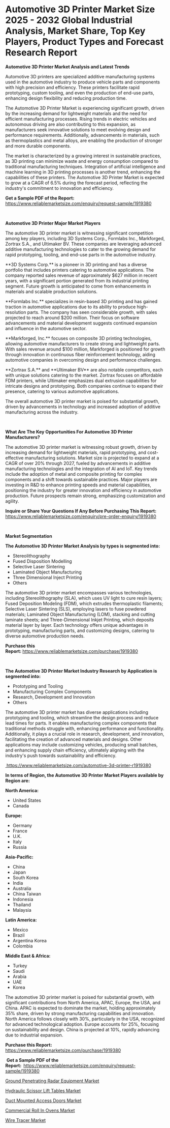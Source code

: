 <p><h1>Automotive 3D Printer Market Size 2025 - 2032 Global Industrial Analysis, Market Share, Top Key Players, Product Types and Forecast Research Report</h1></p><p><strong>Automotive 3D Printer Market Analysis and Latest Trends</strong></p>
<p><p>Automotive 3D printers are specialized additive manufacturing systems used in the automotive industry to produce vehicle parts and components with high precision and efficiency. These printers facilitate rapid prototyping, custom tooling, and even the production of end-use parts, enhancing design flexibility and reducing production time.</p><p>The Automotive 3D Printer Market is experiencing significant growth, driven by the increasing demand for lightweight materials and the need for efficient manufacturing processes. Rising trends in electric vehicles and autonomous driving are also contributing to this expansion, as manufacturers seek innovative solutions to meet evolving design and performance requirements. Additionally, advancements in materials, such as thermoplastics and metal alloys, are enabling the production of stronger and more durable components.</p><p>The market is characterized by a growing interest in sustainable practices, as 3D printing can minimize waste and energy consumption compared to traditional manufacturing techniques. Integration of artificial intelligence and machine learning in 3D printing processes is another trend, enhancing the capabilities of these printers. The Automotive 3D Printer Market is expected to grow at a CAGR of 6.5% during the forecast period, reflecting the industry's commitment to innovation and efficiency.</p></p>
<p><strong>Get a Sample PDF of the Report:&nbsp;</strong> <a href="https://www.reliablemarketsize.com/enquiry/request-sample/1919380?utm_campaign=2005&utm_medium=2&utm_source=Github&utm_content=ia&utm_term=10042025&utm_id=automotive-3d-printer">https://www.reliablemarketsize.com/enquiry/request-sample/1919380</a></p>
<p>&nbsp;</p>
<p><strong>Automotive 3D Printer Major Market Players</strong></p>
<p><p>The automotive 3D printer market is witnessing significant competition among key players, including 3D Systems Corp., Formlabs Inc., Markforged, Zortrax S.A., and Ultimaker BV. These companies are leveraging advanced additive manufacturing technologies to cater to the growing demand for rapid prototyping, tooling, and end-use parts in the automotive industry.</p><p>**3D Systems Corp.** is a pioneer in 3D printing and has a diverse portfolio that includes printers catering to automotive applications. The company reported sales revenue of approximately $627 million in recent years, with a significant portion generated from its industrial printing segment. Future growth is anticipated to come from enhancements in materials and scalable production solutions.</p><p>**Formlabs Inc.** specializes in resin-based 3D printing and has gained traction in automotive applications due to its ability to produce high-resolution parts. The company has seen considerable growth, with sales projected to reach around $200 million. Their focus on software advancements and material development suggests continued expansion and influence in the automotive sector.</p><p>**Markforged, Inc.** focuses on composite 3D printing technologies, allowing automotive manufacturers to create strong and lightweight parts. With sales revenue around $100 million, Markforged is positioned for growth through innovation in continuous fiber reinforcement technology, aiding automotive companies in overcoming design and performance challenges.</p><p>**Zortrax S.A.** and **Ultimaker BV** are also notable competitors, each with unique solutions catering to the market. Zortrax focuses on affordable FDM printers, while Ultimaker emphasizes dual extrusion capabilities for intricate designs and prototyping. Both companies continue to expand their presence, catering to various automotive applications.</p><p>The overall automotive 3D printer market is poised for substantial growth, driven by advancements in technology and increased adoption of additive manufacturing across the industry.</p></p>
<p>&nbsp;</p>
<p><strong>What Are The Key Opportunities For Automotive 3D Printer Manufacturers?</strong></p>
<p><p>The automotive 3D printer market is witnessing robust growth, driven by increasing demand for lightweight materials, rapid prototyping, and cost-effective manufacturing solutions. Market size is projected to expand at a CAGR of over 20% through 2027, fueled by advancements in additive manufacturing technologies and the integration of AI and IoT. Key trends include the adoption of metal and composite printing for complex components and a shift towards sustainable practices. Major players are investing in R&D to enhance printing speeds and material capabilities, positioning the industry for greater innovation and efficiency in automotive production. Future prospects remain strong, emphasizing customization and agility.</p></p>
<p><strong>Inquire or Share Your Questions If Any Before Purchasing This Report:</strong> <a href="https://www.reliablemarketsize.com/enquiry/pre-order-enquiry/1919380?utm_campaign=2005&utm_medium=2&utm_source=Github&utm_content=ia&utm_term=10042025&utm_id=automotive-3d-printer">https://www.reliablemarketsize.com/enquiry/pre-order-enquiry/1919380</a></p>
<p>&nbsp;</p>
<p><strong>Market Segmentation</strong></p>
<p><strong>The Automotive 3D Printer Market Analysis by types is segmented into:</strong></p>
<p><ul><li>Stereolithography</li><li>Fused Disposition Modelling</li><li>Selective Laser Sintering</li><li>Laminated Object Manufacturing</li><li>Three Dimensional Inject Printing</li><li>Others</li></ul></p>
<p><p>The automotive 3D printer market encompasses various technologies, including Stereolithography (SLA), which uses UV light to cure resin layers; Fused Deposition Modeling (FDM), which extrudes thermoplastic filaments; Selective Laser Sintering (SLS), employing lasers to fuse powdered materials; Laminated Object Manufacturing (LOM), stacking and cutting laminate sheets; and Three-Dimensional Inkjet Printing, which deposits material layer by layer. Each technology offers unique advantages in prototyping, manufacturing parts, and customizing designs, catering to diverse automotive production needs.</p></p>
<p><strong>Purchase this Report:&nbsp;</strong><a href="https://www.reliablemarketsize.com/purchase/1919380?utm_campaign=2005&utm_medium=2&utm_source=Github&utm_content=ia&utm_term=10042025&utm_id=automotive-3d-printer">https://www.reliablemarketsize.com/purchase/1919380</a></p>
<p>&nbsp;</p>
<p><strong>The Automotive 3D Printer Market Industry Research by Application is segmented into:</strong></p>
<p><ul><li>Prototyping and Tooling</li><li>Manufacturing Complex Components</li><li>Research, Development and Innovation</li><li>Others</li></ul></p>
<p><p>The automotive 3D printer market has diverse applications including prototyping and tooling, which streamline the design process and reduce lead times for parts. It enables manufacturing complex components that traditional methods struggle with, enhancing performance and functionality. Additionally, it plays a crucial role in research, development, and innovation, facilitating the creation of advanced materials and designs. Other applications may include customizing vehicles, producing small batches, and enhancing supply chain efficiency, ultimately aligning with the industry's push towards sustainability and efficiency.</p></p>
<p><a href="https://www.reliablemarketsize.com/automotive-3d-printer-r1919380?utm_campaign=2005&utm_medium=2&utm_source=Github&utm_content=ia&utm_term=10042025&utm_id=automotive-3d-printer">&nbsp;https://www.reliablemarketsize.com/automotive-3d-printer-r1919380</a></p>
<p><strong>In terms of Region, the Automotive 3D Printer Market Players available by Region are:</strong></p>
<p>
    <p> <strong> North America: </strong>
        <ul>
            <li>United States</li>
            <li>Canada</li>
        </ul>
        </p> 
    <p> <strong> Europe: </strong>
        <ul>
            <li>Germany</li>
            <li>France</li>
            <li>U.K.</li>
            <li>Italy</li>
            <li>Russia</li>
        </ul>
        </p> 
    <p> <strong> Asia-Pacific: </strong>
        <ul>
            <li>China</li>
            <li>Japan</li>
            <li>South Korea</li>
            <li>India</li>
            <li>Australia</li>
            <li>China Taiwan</li>
            <li>Indonesia</li>
            <li>Thailand</li>
            <li>Malaysia</li>
        </ul>
        </p> 
    <p> <strong> Latin America: </strong>
        <ul>
            <li>Mexico</li>
            <li>Brazil</li>
            <li>Argentina Korea</li>
            <li>Colombia</li>
        </ul>
        </p> 
    <p> <strong> Middle East & Africa: </strong>
        <ul>
            <li>Turkey</li>
            <li>Saudi</li>
            <li>Arabia</li>
            <li>UAE</li>
            <li>Korea</li>
        </ul>
    </p>
    </p>
<p><p>The automotive 3D printer market is poised for substantial growth, with significant contributions from North America, APAC, Europe, the USA, and China. APAC is expected to dominate the market, holding approximately 35% share, driven by strong manufacturing capabilities and innovation. North America follows closely with 30%, particularly in the USA, recognized for advanced technological adoption. Europe accounts for 25%, focusing on sustainability and design. China is projected at 10%, rapidly advancing due to industrial expansion.</p></p>
<p><strong>Purchase this Report: </strong><a href="https://www.reliablemarketsize.com/purchase/1919380?utm_campaign=2005&utm_medium=2&utm_source=Github&utm_content=ia&utm_term=10042025&utm_id=automotive-3d-printer">https://www.reliablemarketsize.com/purchase/1919380</a></p>
<p>&nbsp;<strong>Get a Sample PDF of the Report:&nbsp;&nbsp;</strong><a href="https://www.reliablemarketsize.com/enquiry/request-sample/1919380?utm_campaign=2005&utm_medium=2&utm_source=Github&utm_content=ia&utm_term=10042025&utm_id=automotive-3d-printer">https://www.reliablemarketsize.com/enquiry/request-sample/1919380</a></p>
<p><strong></strong></p>
<p><p><a href="https://github.com/fendtdjunawo/Market-Research-Report-List-1/blob/main/ground-penetrating-radar-equipment-market.md?utm_campaign=2005&utm_medium=2&utm_source=Github&utm_content=ia&utm_term=10042025&utm_id=automotive-3d-printer">Ground Penetrating Radar Equipment Market</a></p><p><a href="https://github.com/raaschadonle/Market-Research-Report-List-1/blob/main/hydraulic-scissor-lift-tables-market.md?utm_campaign=2005&utm_medium=2&utm_source=Github&utm_content=ia&utm_term=10042025&utm_id=automotive-3d-printer">Hydraulic Scissor Lift Tables Market</a></p><p><a href="https://github.com/aarajlyre/Market-Research-Report-List-1/blob/main/duct-mounted-access-doors-market.md?utm_campaign=2005&utm_medium=2&utm_source=Github&utm_content=ia&utm_term=10042025&utm_id=automotive-3d-printer">Duct Mounted Access Doors Market</a></p><p><a href="https://github.com/palenjeppecd/Market-Research-Report-List-1/blob/main/commercial-roll-in-ovens-market.md?utm_campaign=2005&utm_medium=2&utm_source=Github&utm_content=ia&utm_term=10042025&utm_id=automotive-3d-printer">Commercial Roll In Ovens Market</a></p><p><a href="https://github.com/sawrovpipolo/Market-Research-Report-List-1/blob/main/wire-tracer-market.md?utm_campaign=2005&utm_medium=2&utm_source=Github&utm_content=ia&utm_term=10042025&utm_id=automotive-3d-printer">Wire Tracer Market</a></p></p>